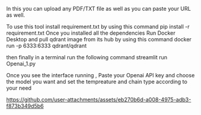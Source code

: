In this you can upload any PDF/TXT file as well as you can paste your URL as well.

To use this tool 
install requirement.txt by using this command
pip install -r requirement.txt
Once you installed all the dependencies
Run Docker Desktop and pull qdrant image from its hub by using this command
docker run -p 6333:6333 qdrant/qdrant

then finally in a terminal run the following command
streamlit run Openai_1.py

Once you see the interface running , Paste your Openai API key and choose the model you want and set the tempreature and chain type according to your need

https://github.com/user-attachments/assets/eb270b6d-a008-4975-adb3-f873b349d5b6
